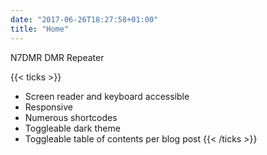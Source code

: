 ```yaml
---
date: "2017-06-26T18:27:58+01:00"
title: "Home"
---
```


N7DMR DMR Repeater

{{< ticks >}}
* Screen reader and keyboard accessible
* Responsive
* Numerous shortcodes
* Toggleable dark theme
* Toggleable table of contents per blog post
{{< /ticks >}}
